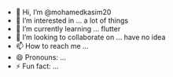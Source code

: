 - 👋 Hi, I’m @mohamedkasim20
- 👀 I’m interested in ... a lot of things
- 🌱 I’m currently learning ... flutter
- 💞️ I’m looking to collaborate on ... have no idea
- 📫 How to reach me ...
- 😄 Pronouns: ...
- ⚡ Fun fact: ...

<!---
mohamedkasim20/mohamedkasim20 is a ✨ special ✨ repository because its `README.md` (this file) appears on your GitHub profile.
You can click the Preview link to take a look at your changes.
--->
